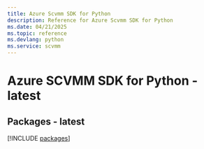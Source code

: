 ```yaml
---
title: Azure Scvmm SDK for Python
description: Reference for Azure Scvmm SDK for Python
ms.date: 04/21/2025
ms.topic: reference
ms.devlang: python
ms.service: scvmm
---
```

# Azure SCVMM SDK for Python - latest
## Packages - latest
[!INCLUDE [packages](scvmm-index.md)]